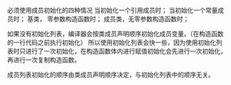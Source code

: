 必须使用成员初始化的四种情况
    当初始化一个引用成员时；
    当初始化一个常量成员时；
    基类， 零参数构造函数时；
    成员类，无零参数构造函数时；




如果没有初始化列表，编译器会按类成员声明顺序初始化成员变量。（在构造函数的一行代码之前执行初始化）
所以使用初始化列表会快一些，因为使用初始化列表时只进行了一次初始化，在构造函数体内进行赋值初始化会先进行一次初始化，再进行一次复制构造函数。

成员列表初始化的顺序由类成员声明顺序决定，与初始化列表中的顺序无关。